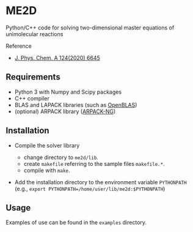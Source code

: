 # ME2D
Python/C++ code for solving two-dimensional master equations of unimolecular reactions

Reference
  - [J. Phys. Chem. A 124(2020) 6645](https://doi.org/10.1021/acs.jpca.0c05906)

## Requirements
  - Python 3 with Numpy and Scipy packages
  - C++ compiler
  - BLAS and LAPACK libraries (such as [OpenBLAS](https://github.com/xianyi/OpenBLAS))
  - (optional) ARPACK library ([ARPACK-NG](https://github.com/opencollab/arpack-ng))

## Installation
- Compile the solver library
  - change directory to `me2d/lib`.
  - create `makefile` referring to the sample files `makefile.*`.
  - compile with `make`.

- Add the installation directory to the environment variable `PYTHONPATH`
 (e.g., `export PYTHONPATH=/home/user/lib/me2d:$PYTHONPATH`)

## Usage
Examples of use can be found in the `examples` directory.

